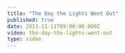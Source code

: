 ```yaml
---
title: "The Day the Lights Went Out"
published: true
date: 2013-11-11T09:00:00.000Z
video: the-day-the-lights-went-out
type: video
---
```

